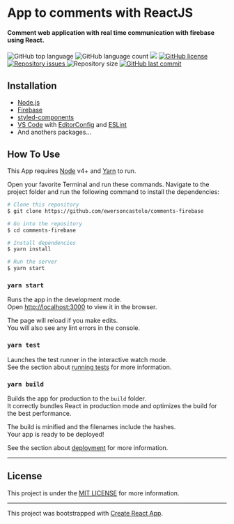 <h1 align="left">
    App to comments with ReactJS
</h1>

<h4 align="lef">
  Comment web application with real time communication with firebase using React.
</h4>

<p align="left">
<img alt="GitHub top language" src="https://img.shields.io/github/languages/top/ewersoncastelo/comments-firebase.svg">
  <img alt="GitHub language count" src="https://img.shields.io/github/languages/count/ewersoncastelo/comments-firebase.svg">
 <a href="https://www.codacy.com/manual/ewersoncastelo/comments-firebase?utm_source=github.com&amp;utm_medium=referral&amp;utm_content=ewersoncastelo/comments-firebase&amp;utm_campaign=Badge_Grade"><img src="https://api.codacy.com/project/badge/Grade/278b57830ba040b6a3a3a9d351008920"/></a>
<a href="https://github.com/ewersoncastelo/comments-firebase/blob/master/LICENSE"><img alt="GitHub license" src="https://img.shields.io/github/license/ewersoncastelo/comments-firebase"></a>
<a href="https://github.com/ewersoncastelo/comments-firebase/issues">
    <img alt="Repository issues" src="https://img.shields.io/github/issues/ewersoncastelo/comments-firebase.svg">
  </a>
    <img alt="Repository size" src="https://img.shields.io/github/repo-size/ewersoncastelo/comments-firebase.svg">
  <a href="https://github.com/ewersoncastelo/comments-firebase/commits/master">
    <img alt="GitHub last commit" src="https://img.shields.io/github/last-commit/ewersoncastelo/comments-firebase.svg">
  </a>
</p>

## Installation

-   [Node.js][nodejs]
-   [Firebase](https://nodejs.org)
-   [styled-components](https://www.styled-components.com/)
-   [VS Code][vc] with [EditorConfig][vceditconfig] and [ESLint][vceslint]
-   And anothers packages...

## How To Use

This App requires [Node][nodejs] v4+ and [Yarn][yarnpkg] to run.

Open your favorite Terminal and run these commands. Navigate to the project folder and run the following command to install the dependencies:

```bash
# Clone this repository
$ git clone https://github.com/ewersoncastelo/comments-firebase

# Go into the repository
$ cd comments-firebase

# Install dependencies
$ yarn install

# Run the server
$ yarn start
```

### `yarn start`

Runs the app in the development mode.<br />
Open [http://localhost:3000](http://localhost:3000) to view it in the browser.

The page will reload if you make edits.<br />
You will also see any lint errors in the console.

### `yarn test`

Launches the test runner in the interactive watch mode.<br />
See the section about [running tests](https://facebook.github.io/create-react-app/docs/running-tests) for more information.

### `yarn build`

Builds the app for production to the `build` folder.<br />
It correctly bundles React in production mode and optimizes the build for the best performance.

The build is minified and the filenames include the hashes.<br />
Your app is ready to be deployed!

See the section about [deployment](https://facebook.github.io/create-react-app/docs/deployment) for more information.

---

## License

This project is under the [MIT LICENSE](https://github.com/ewersoncastelo/comments-firebase/blob/master/LICENSE) for more information.

---

[nodejs]: https://nodejs.org/
[yarnpkg]: https://yarnpkg.com/
[vc]: https://code.visualstudio.com/
[vceditconfig]: https://marketplace.visualstudio.com/items?itemName=EditorConfig.EditorConfig
[vceslint]: https://marketplace.visualstudio.com/items?itemName=dbaeumer.vscode-eslint
[inso]: https://insomnia.rest/download/


This project was bootstrapped with [Create React App](https://github.com/facebook/create-react-app).

